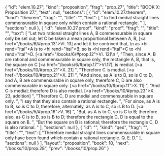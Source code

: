 {
  "id": "elem.10.27",
  "kind": "proposition",
  "frag": "prop.27",
  "title": "BOOK X: Proposition 27.",
  "text": null,
  "sections": [
    {
      "id": "elem.10.27.theorem",
      "kind": "theorem",
      "frag": "",
      "title": "",
      "text": [
        "To find medial straight lines commensurable in square only which contain a rational rectangle. "
      ],
      "sections": null
    },
    {
      "id": "elem.10.27.proof",
      "kind": "proof",
      "frag": "",
      "title": "",
      "text": [
        "Let two rational straight lines A, B commensurable in square only be set out; let C be taken a mean proportional between A, B, [<a href=\"/books/6/#prop.13\">VI. 13</a>] and let it be contrived that, \n       as <hi rend=\"ital\">A</hi> is to <hi rend=\"ital\">B</hi>, so is <hi rend=\"ital\">C</hi> to <hi rend=\"ital\">D</hi>. [<a href=\"/books/6/#prop.12\">VI. 12</a>]\n      ",
        "Then, since A, B are rational and commensurable in square only, the rectangle A, B, that is, the square on C [<a href=\"/books/6/#prop.17\">VI.17</a>], is medial. [<a href=\"/books/10/#prop.21\">X. 21</a>] ",
        "Therefore C is medial. [<a href=\"/books/10/#prop.21\">X. 21</a>] ",
        "And since, as A is to B, so is C to D, and A, B are commensurable in square only, therefore C, D are also commensurable in square only. [<a href=\"/books/10/#prop.11\">X. 11</a>] ",
        "And C is medial; therefore D is also medial. [<a href=\"/books/10/#prop.23\">X. 23</a>, addition] ",
        "Therefore C, D are medial and commensurable in square only. ",
        "I say that they also contain a rational rectangle. ",
        "For since, as A is to B, so is C to D, therefore, alternately, as A is to C, so is B to D. [<a href=\"/books/5/#prop.16\">V. 16</a>] ",
        "But, as A is to C, so is C to B; therefore also, as C is to B, so is B to D; therefore the rectangle C, D is equal to the square on B. ",
        "But the square on B is rational; therefore the rectangle C, D is also rational. "
      ],
      "sections": null
    },
    {
      "id": "",
      "kind": "qed",
      "frag": "",
      "title": "",
      "text": [
        "Therefore medial straight lines commensurable in square only have been found which contain a rational rectangle. Q. E. D."
      ],
      "sections": null
    }
  ],
  "layout": "proposition",
  "book": 10,
  "next": "/books/10/prop.28",
  "prev": "/books/10/prop.26"
}
